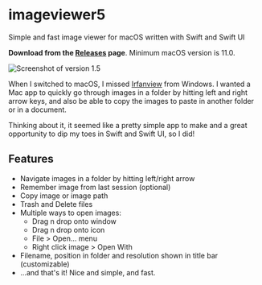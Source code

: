 # imageviewer5
Simple and fast image viewer for macOS written with Swift and Swift UI

__Download from the [Releases](https://github.com/lambdan/imageviewer5/releases) page__. Minimum macOS version is 11.0.

![Screenshot of version 1.5](https://lambdan.se/img/2021-06-05_16-21-02.465538.png)

When I switched to macOS, I missed [Irfanview](https://www.irfanview.com) from Windows. I wanted a Mac app to quickly go through images in a folder by hitting left and right arrow keys, and also be able to copy the images to paste in another folder or in a document.

Thinking about it, it seemed like a pretty simple app to make and a great opportunity to dip my toes in Swift and Swift UI, so I did!

## Features

- Navigate images in a folder by hitting left/right arrow
- Remember image from last session (optional)
- Copy image or image path
- Trash and Delete files 
- Multiple ways to open images:
	- Drag n drop onto window
	- Drag n drop onto icon
	- File > Open... menu
	- Right click image > Open With
- Filename, position in folder and resolution shown in title bar (customizable)
- ...and that's it! Nice and simple, and fast.